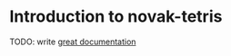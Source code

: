 # Introduction to novak-tetris

TODO: write [great documentation](http://jacobian.org/writing/great-documentation/what-to-write/)
